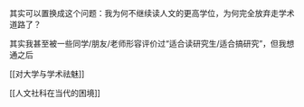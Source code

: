 其实可以置换成这个问题：我为何不继续读人文的更高学位，为何完全放弃走学术道路了？

其实我甚至被一些同学/朋友/老师形容评价过“适合读研究生/适合搞研究”，但我想通之后

[[对大学与学术祛魅]]

[[人文社科在当代的困境]]


